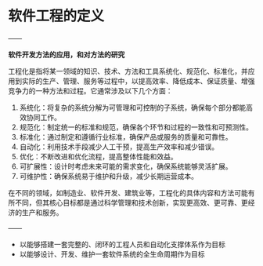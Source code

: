 # 软件工程的定义

——

**软件开发方法的应用，和对方法的研究**

工程化是指将某一领域的知识、技术、方法和工具系统化、规范化、标准化，并应用到实际的生产、管理、服务等过程中，以提高效率、降低成本、保证质量、增强竞争力的一种方法和过程。它通常涉及以下几个方面：

1. 系统化：将复杂的系统分解为可管理和可控制的子系统，确保每个部分都能高效协同工作。
2. 规范化：制定统一的标准和规范，确保各个环节和过程的一致性和可预测性。
3. 标准化：通过制定和遵循行业标准，确保产品或服务的质量和可靠性。
4. 自动化：利用技术手段减少人工干预，提高生产效率和减少错误。
5. 优化：不断改进和优化流程，提高整体性能和效益。
6. 可扩展性：设计时考虑未来可能的需求变化，确保系统能够灵活扩展。
7. 可维护性：确保系统易于维护和升级，减少长期运营成本。

在不同的领域，如制造业、软件开发、建筑业等，工程化的具体内容和方法可能有所不同，但其核心目标都是通过科学管理和技术创新，实现更高效、更可靠、更经济的生产和服务。

——

- 以能够搭建一套完整的、闭环的工程人员和自动化支撑体系作为目标
- 以能够设计、开发、维护一套软件系统的全生命周期作为目标